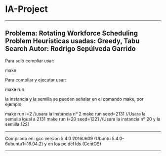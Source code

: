 # IA-Project

----------------------------------------------------------------------------------------------------------------------------
Problema:               Rotating Workforce Scheduling Problem
Heurísticas usadas:     Greedy, Tabu Search
Autor:                  Rodrigo Sepúlveda Garrido
----------------------------------------------------------------------------------------------------------------------------

Para solo compliar usar:

make

Para compliar y ejecutar usar:

make run

la instancia y la semilla se pueden señalar en el comando make, por ejemplo

make run i=2                //usara la instancia nº 2
make run seed=2131          //Usara la semulla igual a 2131
make run i=20 seed=1221     //Usara la instancia nº 20 y la semilla 1221

----------------------------------------------------------------------------------------------------------------------------

Compilado en: gcc version 5.4.0 20160609 (Ubuntu 5.4.0-6ubuntu1~16.04.2) 
              y en los pc del lds (CentOS)

----------------------------------------------------------------------------------------------------------------------------